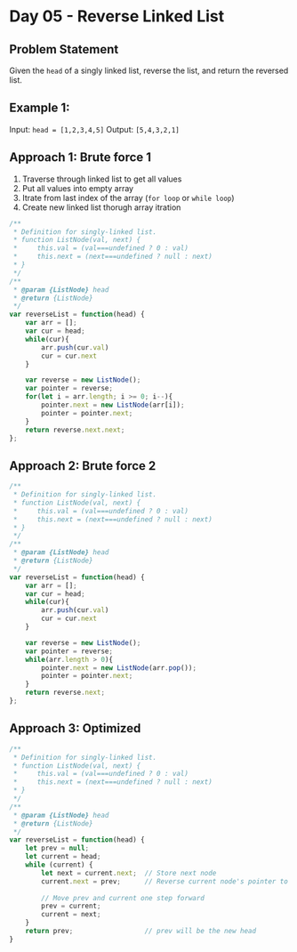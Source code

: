 
# Day 05 - Reverse Linked List

## Problem Statement
Given the `head` of a singly linked list, reverse the list, and return the reversed list.

## Example 1:
Input: `head = [1,2,3,4,5]`
Output: `[5,4,3,2,1]`

## Approach 1: Brute force 1
1. Traverse through linked list to get all values
2. Put all values into empty array
3. Itrate from last index of the array (`for loop` or `while loop`)
4. Create new linked list thorugh array itration
```javascript
/**
 * Definition for singly-linked list.
 * function ListNode(val, next) {
 *     this.val = (val===undefined ? 0 : val)
 *     this.next = (next===undefined ? null : next)
 * }
 */
/**
 * @param {ListNode} head
 * @return {ListNode}
 */
var reverseList = function(head) {
    var arr = [];
    var cur = head;
    while(cur){
        arr.push(cur.val)
        cur = cur.next
    }

    var reverse = new ListNode();
    var pointer = reverse;
    for(let i = arr.length; i >= 0; i--){
        pointer.next = new ListNode(arr[i]);
        pointer = pointer.next;
    }
    return reverse.next.next;
};
```
## Approach 2: Brute force 2
```javascript
/**
 * Definition for singly-linked list.
 * function ListNode(val, next) {
 *     this.val = (val===undefined ? 0 : val)
 *     this.next = (next===undefined ? null : next)
 * }
 */
/**
 * @param {ListNode} head
 * @return {ListNode}
 */
var reverseList = function(head) {
    var arr = [];
    var cur = head;
    while(cur){
        arr.push(cur.val)
        cur = cur.next
    }

    var reverse = new ListNode();
    var pointer = reverse;
    while(arr.length > 0){
        pointer.next = new ListNode(arr.pop());
        pointer = pointer.next; 
    }
    return reverse.next;
};
```

## Approach 3: Optimized
```javascript
/**
 * Definition for singly-linked list.
 * function ListNode(val, next) {
 *     this.val = (val===undefined ? 0 : val)
 *     this.next = (next===undefined ? null : next)
 * }
 */
/**
 * @param {ListNode} head
 * @return {ListNode}
 */
var reverseList = function(head) {
    let prev = null;
    let current = head;
    while (current) {
        let next = current.next;  // Store next node
        current.next = prev;      // Reverse current node's pointer to previous
        
        // Move prev and current one step forward
        prev = current;           
        current = next;
    }
    return prev;                  // prev will be the new head
}
```